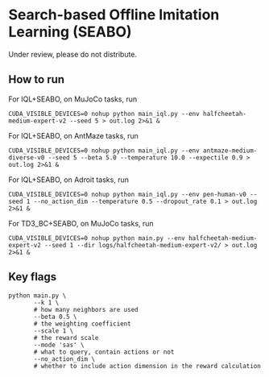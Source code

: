 # Search-based Offline Imitation Learning (SEABO)

Under review, please do not distribute.

## How to run

For IQL+SEABO, on MuJoCo tasks, run
```
CUDA_VISIBLE_DEVICES=0 nohup python main_iql.py --env halfcheetah-medium-expert-v2 --seed 5 > out.log 2>&1 &
```

For IQL+SEABO, on AntMaze tasks, run
```
CUDA_VISIBLE_DEVICES=0 nohup python main_iql.py --env antmaze-medium-diverse-v0 --seed 5 --beta 5.0 --temperature 10.0 --expectile 0.9 > out.log 2>&1 &
```

For IQL+SEABO, on Adroit tasks, run
```
CUDA_VISIBLE_DEVICES=0 nohup python main_iql.py --env pen-human-v0 --seed 1 --no_action_dim --temperature 0.5 --dropout_rate 0.1 > out.log 2>&1 &
```

For TD3_BC+SEABO, on MuJoCo tasks, run
```
CUDA_VISIBLE_DEVICES=0 nohup python main.py --env halfcheetah-medium-expert-v2 --seed 1 --dir logs/halfcheetah-medium-expert-v2/ > out.log 2>&1 &
```

## Key flags

```
python main.py \
       --k 1 \
       # how many neighbors are used
       --beta 0.5 \
       # the weighting coefficient
       --scale 1 \
       # the reward scale
       --mode 'sas' \
       # what to query, contain actions or not
       --no_action_dim \
       # whether to include action dimension in the reward calculation
```